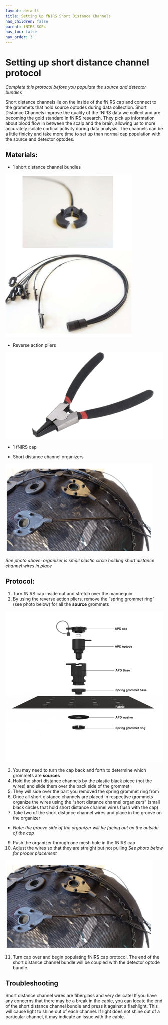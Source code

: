```yaml
---
layout: default
title: Setting Up fNIRS Short Distance Channels
has_children: false
parent: fNIRS SOPs
has_toc: false
nav_order: 3
---
```


# Setting up short distance channel protocol

*Complete this protocol before you populate the source and detector bundles*

Short distance channels lie on the inside of the fNIRS cap and connect to the grommets that hold source optodes during data collection. Short Distance Channels improve the quality of the fNIRS data we collect and are becoming the gold standard in fNIRS research. They pick up information about blood flow in between the scalp and the brain, allowing us to more accurately isolate cortical activity during data analysis. The channels can be a little finicky and take more time to set up than normal cap population with the source and detector optodes. 

## Materials:
- 1 short distance channel bundles 

![alt text](short_distance_bundle.png)

- Reverse action pliers 

![alt text](sdc_pliers.png)

- 1 fNIRS cap 

- Short distance channel organizers 

![alt text](sdc_in_place.png)

*See photo above: organizer is small plastic circle holding short distance channel wires in place*

## Protocol:
1. Turn fNIRS cap inside out and stretch over the mannequin 
2. By using the reverse action pliers, remove the “spring grommet ring” (see photo below) for all the **source** grommets 

![alt text](cap_anatomy.png)

3. You may need to turn the cap back and forth to determine which grommets are **sources**
4. Hold the short distance channels by the plastic black piece (not the wires) and slide them over the back side of the grommet 
5. They will side over the part you removed the spring grommet ring from
6. Once all short distance channels are placed in respective grommets organize the wires using the “short distance channel organizers” (small black circles that hold short distance channel wires flush with the cap)
7. Take two of the short distance channel wires and place in the groove on the organizer 
- *Note: the groove side of the organizer will be facing out on the outside of the cap*

9. Push the organizer through one mesh hole in the fNIRS cap 
10. Adjust the wires so that they are straight but not pulling *See photo below for proper placement*

![alt text](sdc_in_place-1.png)

11. Turn cap over and begin populating fNIRS cap protocol. The end of the short distance channel bundle will be coupled with the detector optode bundle. 

## Troubleshooting

Short distance channel wires are fiberglass and very delicate! If you have any concerns that there may be a break in the cable, you can locate the end of the short distance channel bundle and press it against a flashlight. This will cause light to shine out of each channel. If light does not shine out of a particular channel, it may indicate an issue with the cable. 
